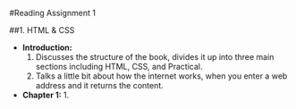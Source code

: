 #Reading Assignment 1

##1. HTML & CSS

  - **Introduction:**
      1. Discusses the structure of the book, divides it up into three main sections including HTML, CSS, and Practical. 
      2. Talks a little bit about how the internet works, when you enter a web address and it returns the content.
  - **Chapter 1:**
      1. 
